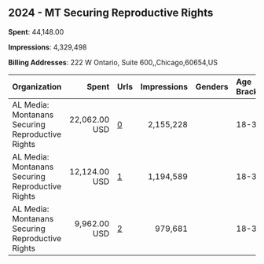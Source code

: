 ## 2024 - MT Securing Reproductive Rights 
**Spent**: 44,148.00

**Impressions**: 4,329,498

**Billing Addresses**: 222 W Ontario, Suite 600,,Chicago,60654,US

|Organization|Spent|Urls|Impressions|Genders|Age Brackets|Country Codes|
|:---|---:|:---|---:|:---|:---|:---|
|AL Media: Montanans Securing Reproductive Rights|22,062.00 USD|[0](https://www.snap.com/political-ads/asset/bd153ffbf821c495028a3fca9df057f51aa8db72f3a2744b9ce150b8c932cfd4?mediaType=mp4)|2,155,228||18-35|united states|
|AL Media: Montanans Securing Reproductive Rights|12,124.00 USD|[1](https://www.snap.com/political-ads/asset/fa95c05d5fc41abc45e6193765a523c7b672e6df75eaf3851a705f985b9cf5ab?mediaType=jpeg)|1,194,589||18-35|united states|
|AL Media: Montanans Securing Reproductive Rights|9,962.00 USD|[2](https://www.snap.com/political-ads/asset/bd153ffbf821c495028a3fca9df057f51aa8db72f3a2744b9ce150b8c932cfd4?mediaType=mp4)|979,681||18-35|united states|
